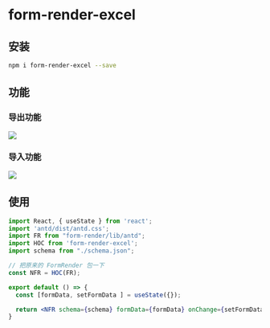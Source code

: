 # form-render-excel

## 安装

```bash
npm i form-render-excel --save
```

## 功能

### 导出功能

![](https://img.alicdn.com/tfs/TB1jr5r1bY1gK0jSZTEXXXDQVXa-2138-1162.png)

### 导入功能

![](https://img.alicdn.com/tfs/TB1nGqB1kL0gK0jSZFAXXcA9pXa-2052-1474.png)

## 使用
```jsx
import React, { useState } from 'react';
import 'antd/dist/antd.css';
import FR from "form-render/lib/antd";
import HOC from 'form-render-excel';
import schema from "./schema.json";

// 把原来的 FormRender 包一下
const NFR = HOC(FR);

export default () => {
  const [formData, setFormData ] = useState({});

  return <NFR schema={schema} formData={formData} onChange={setFormData} />
}
```